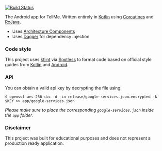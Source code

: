 [![Build Status](https://img.shields.io/circleci/build/github/itsandreramon/TellMe-Android?token=f24ebd30e0d413eebc536d6c4a3d0804a9cc75fe)](https://circleci.com/gh/itsandreramon/TellMe-Android)

The Android app for TellMe. Written entirely in [Kotlin](https://kotlinlang.org/) using [Coroutines](https://github.com/Kotlin/kotlinx.coroutines) and [RxJava](https://github.com/ReactiveX/RxJava).

- Uses [Architecture Components](https://developer.android.com/topic/libraries/architecture/)
- Uses [Dagger](https://github.com/google/dagger) for dependency injection

### Code style
This project uses [ktlint](https://github.com/pinterest/ktlint) via [Spotless](https://github.com/diffplug/spotless) to format code based on official style guides from [Kotlin](https://kotlinlang.org/docs/reference/coding-conventions.html) and [Android](https://developer.android.com/kotlin/style-guide).

### API
You can obtain a valid api key by decrypting the file using:
```
$ openssl aes-256-cbc -d -in release/google-services.json.encrypted -k $KEY >> app/google-services.json
```

*Please make sure to place the corresponding ```google-services.json``` inside the ```app``` folder.*

### Disclaimer
This project was built for educational purposes and does not represent a production ready application.
